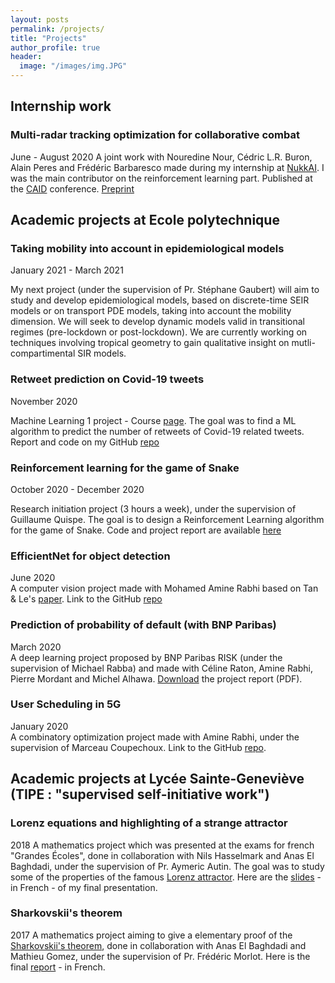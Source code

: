 ```yaml
---
layout: posts
permalink: /projects/
title: "Projects"
author_profile: true
header:
  image: "/images/img.JPG"
---
```


## Internship work

### Multi-radar tracking optimization for collaborative combat
June - August 2020
A joint work with Nouredine Nour, Cédric L.R. Buron, Alain Peres and Frédéric Barbaresco made during my internship at [NukkAI](http://nukk.ai). I was the main contributor on the reinforcement learning part. Published at the [CAID](https://en.european-cyber-week.eu/caid) conference. [Preprint](https://arxiv.org/abs/2010.11733)

## Academic projects at Ecole polytechnique

### Taking mobility into account in epidemiological models
January 2021 - March 2021

My next project (under the supervision of Pr. Stéphane Gaubert) will aim to study and develop epidemiological models, based on discrete-time SEIR models or on transport PDE models, taking into account the mobility dimension. We will seek to develop dynamic models valid in transitional regimes (pre-lockdown or post-lockdown). We are currently working on techniques involving tropical geometry to gain qualitative insight on mutli-compartimental SIR models.

### Retweet prediction on Covid-19 tweets
November 2020

Machine Learning 1 project - Course [page](https://moodle.polytechnique.fr/course/view.php?id=9331). 
The goal was to find a ML algorithm to predict the number of retweets of Covid-19 related tweets.
Report and code on my GitHub [repo](https://github.com/redabelhaj/Retweet-Prediction-Covid19) 

### Reinforcement learning for the game of Snake
October 2020 - December 2020

Research initiation project (3 hours a week), under the supervision of Guillaume Quispe.
The goal is to design a Reinforcement Learning algorithm for the game of Snake. 
Code and project report are available [here](https://github.com/redabelhaj/RLSnake)

### EfficientNet for object detection
June 2020  
A computer vision project made with Mohamed Amine Rabhi based on Tan & Le's [paper](https://arxiv.org/abs/1905.11946). Link to the GitHub [repo](https://github.com/redabelhaj/efficientnet)

### Prediction of probability of default (with BNP Paribas)
March 2020  
A deep learning project proposed by BNP Paribas RISK (under the supervision of Michael Rabba) and made with Céline Raton, Amine Rabhi, Pierre Mordant and Michel Alhawa. [Download](https://github.com/redabelhaj/redabelhaj.github.io/raw/master/Rapport_PSC_Anglais%20(1).pdf) the project report (PDF).  

### User Scheduling in 5G
January 2020  
A combinatory optimization project made with Amine Rabhi, under the supervision of Marceau Coupechoux. Link to the GitHub [repo](https://github.com/AmineRabhi/User-Scheduling-in-5G). 

## Academic projects at Lycée Sainte-Geneviève (TIPE : "supervised self-initiative work")

### Lorenz equations and highlighting of a strange attractor
2018
A mathematics project which was presented at the exams for french "Grandes Écoles", done in collaboration with Nils Hasselmark and Anas El Baghdadi, under the supervision of Pr. Aymeric Autin. The goal was to study some of the properties of the famous [Lorenz attractor](https://en.wikipedia.org/wiki/Lorenz_system). Here are the [slides](https://github.com/redabelhaj/redabelhaj.github.io/raw/master/slides_TIPE.pdf) - in French - of my final presentation.


### Sharkovskii's theorem
2017
A mathematics project aiming to give a elementary proof of the [Sharkovskii's theorem](https://en.wikipedia.org/wiki/Sharkovskii%27s_theorem), done in collaboration with Anas El Baghdadi and Mathieu Gomez, under the supervision of Pr. Frédéric Morlot. Here is the final [report](https://github.com/redabelhaj/redabelhaj.github.io/raw/master/rapport-tipe-sup.pdf) - in French. 

